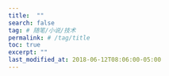 ```yaml
---
title:  ""
search: false
tag: # 随笔/小说/技术
permalink: # /tag/title 
toc: true
excerpt: ""
last_modified_at: 2018-06-12T08:06:00-05:00
---
```


